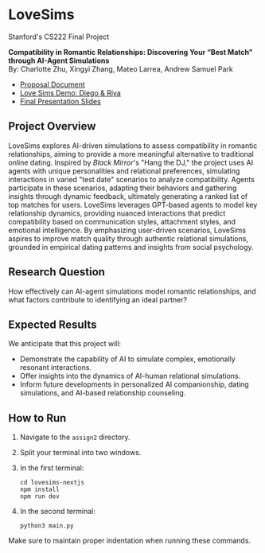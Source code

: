 # LoveSims
Stanford's CS222 Final Project

**Compatibility in Romantic Relationships: Discovering Your “Best Match” through AI-Agent Simulations**  
By: Charlotte Zhu, Xingyi Zhang, Mateo Larrea, Andrew Samuel Park  

- [Proposal Document](https://docs.google.com/document/d/1t_eptHVRG8HG3ZpN9EcgMT3HyJPvA-cdw-VBTQjVEUA/edit?usp=sharing)  
- [Love Sims Demo: Diego & Riya](https://vimeo.com/1035385847?share=copy)  
- [Final Presentation Slides](https://docs.google.com/presentation/d/1S76VCuu9lB9-11tPI_XdH8zC3aPe2hmb6oZvpJKhx74/edit?usp=sharing)  


## Project Overview
LoveSims explores AI-driven simulations to assess compatibility in romantic relationships, aiming to provide a more meaningful alternative to traditional online dating. Inspired by *Black Mirror*'s "Hang the DJ," the project uses AI agents with unique personalities and relational preferences, simulating interactions in varied "test date" scenarios to analyze compatibility. Agents participate in these scenarios, adapting their behaviors and gathering insights through dynamic feedback, ultimately generating a ranked list of top matches for users. LoveSims leverages GPT-based agents to model key relationship dynamics, providing nuanced interactions that predict compatibility based on communication styles, attachment styles, and emotional intelligence. By emphasizing user-driven scenarios, LoveSims aspires to improve match quality through authentic relational simulations, grounded in empirical dating patterns and insights from social psychology.

## Research Question
How effectively can AI-agent simulations model romantic relationships, and what factors contribute to identifying an ideal partner?

## Expected Results
We anticipate that this project will:
- Demonstrate the capability of AI to simulate complex, emotionally resonant interactions.
- Offer insights into the dynamics of AI-human relational simulations.
- Inform future developments in personalized AI companionship, dating simulations, and AI-based relationship counseling.


## How to Run

1. Navigate to the `assign2` directory.

2. Split your terminal into two windows.

3. In the first terminal:
   ```
   cd lovesims-nextjs
   npm install
   npm run dev
   ```

4. In the second terminal:
   ```
   python3 main.py
   ```

Make sure to maintain proper indentation when running these commands.

